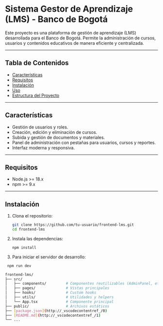 
# Sistema Gestor de Aprendizaje (LMS) - Banco de Bogotá

Este proyecto es una plataforma de gestión de aprendizaje (LMS) desarrollada para el Banco de Bogotá. Permite la administración de cursos, usuarios y contenidos educativos de manera eficiente y centralizada.

---

## Tabla de Contenidos

- [Características](#características)
- [Requisitos](#requisitos)
- [Instalación](#instalación)
- [Uso](#uso)
- [Estructura del Proyecto](#estructura-del-proyecto)

---

## Características

- Gestión de usuarios y roles.
- Creación, edición y eliminación de cursos.
- Subida y gestión de documentos y materiales.
- Panel de administración con pestañas para usuarios, cursos y reportes.
- Interfaz moderna y responsiva.

---

## Requisitos

- Node.js >= 18.x
- npm >= 9.x

---

## Instalación

1. Clona el repositorio:

   ```bash
   git clone https://github.com/tu-usuario/frontend-lms.git
   cd frontend-lms

2. Instala las dependencias:

   ```bash
   npm install


3. Para iniciar el servidor de desarrollo:
  ```bash
   npm run dev

frontend-lms/
├── src/
│   ├── components/         # Componentes reutilizables (AdminPanel, etc.)
│   ├── pages/              # Vistas principales
│   ├── hooks/              # Custom hooks
│   ├── utils/              # Utilidades y helpers
│   └── App.tsx             # Componente principal
├── public/                 # Archivos estáticos
├── [package.json](http://_vscodecontentref_/0)
├── [README.md](http://_vscodecontentref_/1)
└── ...